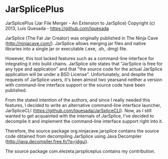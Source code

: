 JarSplicePlus
=============

JarSplicePlus (Jar File Merger - An Extension to JarSplice) Copyright (c) 2013, Luis Quesada - https://github.com/lquesada

JarSplice (The Fat Jar Creator) was originally published in The Ninja Cave (http://ninjacave.com/).
JarSplice allows merging jar files and native libraries into a single jar or executable (.exe, .sh, .dmg) file.

However, this tool lacked features such as a command-line interface for integrating it into build chains.
JarSplice site states that "JarSplice is free for any type and application" and that "the source code for the actual JarSplice application will be under a BSD License".
Unfortunately, and despite the requests of JarSplice users, it's been almost two yearsand neither a version with command-line interface support or the source code have been published.

From the stated intention of the authors, and since I really needed this features, I decided to write an alternative command-line interface launcher, JarSpliceCLI (https://github.com/lquesada/JarSpliceCLI).
Now, as I still wanted to get acquainted with the internals of JarSplice, I've decided to decompile it and implement the command-line interface support right into it.

Therefore, the source package org.ninjacave.jarsplice contains the source code obtained from decompiling JarSplice using Java Decompiler (http://java.decompiler.free.fr/?q=jdgui).

The source package com.elezeta.jarspliceplus contains my contribution.
